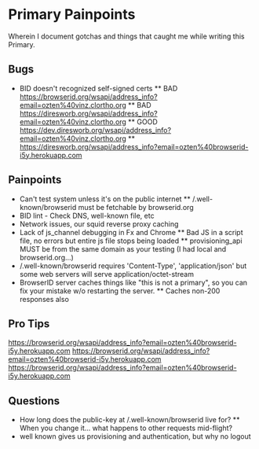 # Primary Painpoints
Wherein I document gotchas and things that caught me while writing this Primary.

## Bugs ##
* BID doesn't recognized self-signed certs
** BAD https://browserid.org/wsapi/address_info?email=ozten%40vinz.clortho.org
** BAD https://diresworb.org/wsapi/address_info?email=ozten%40vinz.clortho.org
** GOOD https://dev.diresworb.org/wsapi/address_info?email=ozten%40vinz.clortho.org
** https://diresworb.org/wsapi/address_info?email=ozten%40browserid-i5y.herokuapp.com

## Painpoints ##
* Can't test system unless it's on the public internet
** /.well-known/browserid must be fetchable by browserid.org
* BID lint - Check DNS, well-known file, etc
* Network issues, our squid reverse proxy caching
* Lack of js_channel debugging in Fx and Chrome
** Bad JS in a script file, no errors but entire js file stops being loaded
** provisioning_api MUST be from the same domain as your testing (I had local and browserid.org...)
* /.well-known/browserid requires 'Content-Type', 'application/json' but some web servers will serve application/octet-stream
* BrowserID server caches things like "this is not a primary", so you can fix your mistake w/o restarting the server.
** Caches non-200 responses also

## Pro Tips ##
https://browserid.org/wsapi/address_info?email=ozten%40browserid-i5y.herokuapp.com
https://browserid.org/wsapi/address_info?email=ozten%40browserid-i5y.herokuapp.com
https://browserid.org/wsapi/address_info?email=ozten%40browserid-i5y.herokuapp.com

## Questions ##

* How long does the public-key at /.well-known/browserid live for?
** When you change it... what happens to other requests mid-flight?
* well known gives us provisioning and authentication, but why no logout